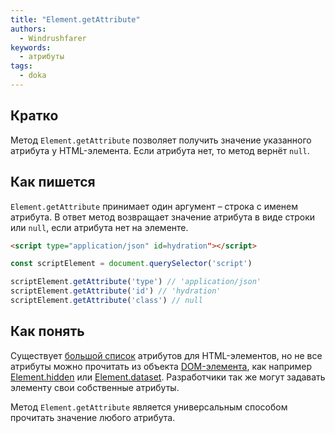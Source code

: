 ```yaml
---
title: "Element.getAttribute"
authors:
  - Windrushfarer
keywords:
  - атрибуты
tags:
  - doka
---
```


## Кратко

Метод `Element.getAttribute` позволяет получить значение указанного атрибута у HTML-элемента. Если атрибута нет, то метод вернёт `null`.

## Как пишется

`Element.getAttribute` принимает один аргумент – строка с именем атрибута. В ответ метод возвращает значение атрибута в виде строки или `null`, если атрибута нет на элементе.

```html
<script type="application/json" id=hydration"></script>
```

```js
const scriptElement = document.querySelector('script')

scriptElement.getAttribute('type') // 'application/json'
scriptElement.getAttribute('id') // 'hydration'
scriptElement.getAttribute('class') // null
```

## Как понять

Существует [большой список](https://www.w3schools.com/tags/ref_attributes.asp) атрибутов для HTML-элементов, но не все атрибуты можно прочитать из объекта [DOM-элемента](/js/element), как например [Element.hidden](js/element-hidden) или [Element.dataset](js/element-dataset). Разработчики так же могут задавать элементу свои собственные атрибуты.

Метод `Element.getAttribute` является универсальным способом прочитать значение любого атрибута.
